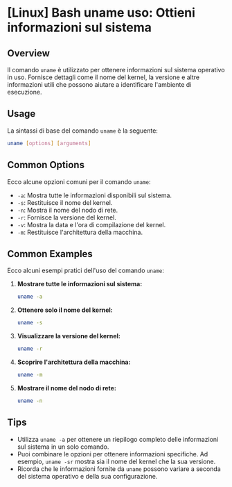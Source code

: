 # [Linux] Bash uname uso: Ottieni informazioni sul sistema

## Overview
Il comando `uname` è utilizzato per ottenere informazioni sul sistema operativo in uso. Fornisce dettagli come il nome del kernel, la versione e altre informazioni utili che possono aiutare a identificare l'ambiente di esecuzione.

## Usage
La sintassi di base del comando `uname` è la seguente:

```bash
uname [options] [arguments]
```

## Common Options
Ecco alcune opzioni comuni per il comando `uname`:

- `-a`: Mostra tutte le informazioni disponibili sul sistema.
- `-s`: Restituisce il nome del kernel.
- `-n`: Mostra il nome del nodo di rete.
- `-r`: Fornisce la versione del kernel.
- `-v`: Mostra la data e l'ora di compilazione del kernel.
- `-m`: Restituisce l'architettura della macchina.

## Common Examples
Ecco alcuni esempi pratici dell'uso del comando `uname`:

1. **Mostrare tutte le informazioni sul sistema:**
   ```bash
   uname -a
   ```

2. **Ottenere solo il nome del kernel:**
   ```bash
   uname -s
   ```

3. **Visualizzare la versione del kernel:**
   ```bash
   uname -r
   ```

4. **Scoprire l'architettura della macchina:**
   ```bash
   uname -m
   ```

5. **Mostrare il nome del nodo di rete:**
   ```bash
   uname -n
   ```

## Tips
- Utilizza `uname -a` per ottenere un riepilogo completo delle informazioni sul sistema in un solo comando.
- Puoi combinare le opzioni per ottenere informazioni specifiche. Ad esempio, `uname -sr` mostra sia il nome del kernel che la sua versione.
- Ricorda che le informazioni fornite da `uname` possono variare a seconda del sistema operativo e della sua configurazione.